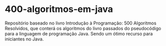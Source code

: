 # 400-algoritmos-em-java

Repositório baseado no livro Introdução à Programação: 500 Algoritmos Resolvidos, que conterá os algoritmos do livro passados do pseudocódigo para a linguagem de programação Java. Sendo um ótimo recurso para iniciantes no Java.
